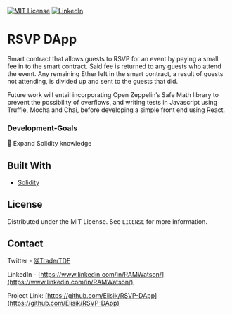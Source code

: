 



[![MIT License][license-shield]][license-url]
[![LinkedIn][linkedin-shield]][linkedin-url]

# RSVP DApp


Smart contract that allows guests to RSVP for an event by paying a small fee in to the smart contract. Said fee is returned to any guests who attend the event. Any remaining Ether left in the smart contract, a result of guests not attending, is divided up and sent to the guests that did.

Future work will entail incorporating Open Zeppelin’s Safe Math library to prevent the possibility of overflows, and writing tests in Javascript using Truffle, Mocha and Chai, before developing a simple front end using React.








### Development-Goals

🤖 Expand Solidity knowledge






## Built With

* [Solidity](https://docs.soliditylang.org/en/v0.8.6/)


  

<!-- LICENSE -->
## License

Distributed under the MIT License. See `LICENSE` for more information.



<!-- CONTACT -->
## Contact

Twitter - [@TraderTDF](https://twitter.com/TraderTDF)

LinkedIn - [https://www.linkedin.com/in/RAMWatson/](https://www.linkedin.com/in/RAMWatson/)

Project Link: [https://github.com/Elisik/RSVP-DApp](https://github.com/Elisik/RSVP-DApp)





<!-- MARKDOWN LINKS & IMAGES -->
<!-- https://www.markdownguide.org/basic-syntax/#reference-style-links -->
[license-shield]: https://img.shields.io/github/license/othneildrew/Best-README-Template.svg?style=for-the-badge
[license-url]: https://github.com/othneildrew/Best-README-Template/blob/master/LICENSE.txt
[linkedin-shield]: https://img.shields.io/badge/-LinkedIn-black.svg?style=for-the-badge&logo=linkedin&colorB=555
[linkedin-url]: https://www.linkedin.com/in/RAMWatson/


